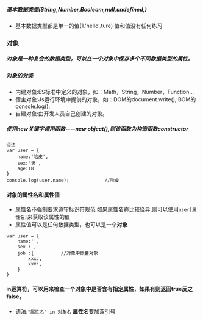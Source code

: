 
##### 基本数据类型(String,Number,Booleam,null,undefined,)
- 基本数据类型都是单一的值(1.'hello'.ture)
值和值没有任何练习
### 对象
##### 对象是一种复合的数据类型，可以在一个对象中保存多个不同数据类型的属性。
##### 对象的分类
- 内建对象:ES标准中定义的对象，如：Math，String，Number，Function...
- 宿主对象:Js运行环境中提供的对象，如：DOM的document.write(); BOM的console.log();
- 自建对象:由开发人员自己创建的对象。

##### 使用new关键字调用函数----new object(),则该函数为构造函数constructor
```
语法
var user = {
    name:'哈皮',
    sex:'男',
    age:18
}
console.log(user.name);             //哈皮
```
#### 对象的属性名和属性值
- 属性名不强制要求遵守标识符规范
如果属性名称比较怪异,则可以使用`user[属性名]`来获取该属性的值
- 属性值可以是任何数据类型，也可以是一个**对象**
```
var user = {
    name:'',
    sex : ,
    job :{          //对象中嵌套对象
        xxx:,
        xxx:,
    }
}
```
#### in运算符，可以用来检查一个对象中是否含有指定属性，如果有则返回true反之false。
- 语法:`"属性名" in 对象名` **属性名**要加双引号